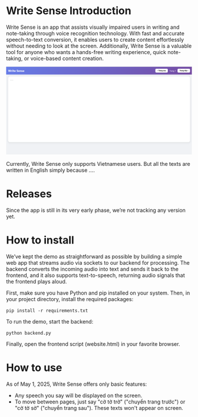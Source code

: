 # Write Sense Introduction
Write Sense is an app that assists visually impaired users in writing and note-taking through voice recognition technology. With fast and accurate speech-to-text conversion, it enables users to create content effortlessly without needing to look at the screen. Additionally, Write Sense is a valuable tool for anyone who wants a hands-free writing experience, quick note-taking, or voice-based content creation.

![1](https://github.com/AI4LI-Language/write-sense/blob/main/demo.png)

Currently, Write Sense only supports Vietnamese users. But all the texts are written in English simply because ....
# Releases
Since the app is still in its very early phase, we’re not tracking any version yet.

# How to install
We’ve kept the demo as straightforward as possible by building a simple web app that streams audio via sockets to our backend for processing. The backend converts the incoming audio into text and sends it back to the frontend, and it also supports text-to-speech, returning audio signals that the frontend plays aloud.

First, make sure you have Python and pip installed on your system. Then, in your project directory, install the required packages:
```
pip install -r requirements.txt 
```
To run the demo, start the backend:
```
python backend.py
```
Finally, open the frontend script (website.html) in your favorite browser.
# How to use
As of May 1, 2025, Write Sense offers only basic features:
- Any speech you say will be displayed on the screen.
- To move between pages, just say "cờ tờ trờ" ("chuyển trang trước") or "cờ tờ sờ" ("chuyển trang sau"). These texts won't appear on screen.
